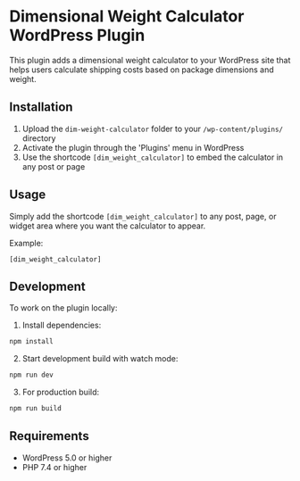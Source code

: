 # Dimensional Weight Calculator WordPress Plugin

This plugin adds a dimensional weight calculator to your WordPress site that helps users calculate shipping costs based on package dimensions and weight.

## Installation

1. Upload the `dim-weight-calculator` folder to your `/wp-content/plugins/` directory
2. Activate the plugin through the 'Plugins' menu in WordPress
3. Use the shortcode `[dim_weight_calculator]` to embed the calculator in any post or page

## Usage

Simply add the shortcode `[dim_weight_calculator]` to any post, page, or widget area where you want the calculator to appear.

Example:
```
[dim_weight_calculator]
```

## Development

To work on the plugin locally:

1. Install dependencies:
```bash
npm install
```

2. Start development build with watch mode:
```bash
npm run dev
```

3. For production build:
```bash
npm run build
```

## Requirements

- WordPress 5.0 or higher
- PHP 7.4 or higher